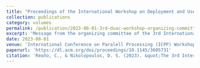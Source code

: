```yaml
---
title: "Proceedings of the International Workshop on Deployment and Use of Accelerators"
collection: publications
category: volumes
permalink: /publication/2023-08-01-3rd-duac-workshop-organizing-committee
excerpt: 'Message from the organizing committee of the 3rd International Workshop on Deployment and Use of Accelerators, highlighting workshop objectives and contributions.'
date: 2023-08-01
venue: 'International Conference on Paralell Processing (ICPP) Workshops'
paperurl: 'https://dl.acm.org/doi/proceedings/10.1145/3605731'
citation: 'Reaño, C., & Nikolopoulos, D. S. (2023). &quot;The 3rd International Workshop on Deployment and Use of Accelerators (DUAC 2023): message from the DUAC 2023 Organizing Committee.&quot; In <i>3rd International Workshop on Deployment and Use of Accelerators 2023 (co-located with 52nd International Conference on Parallel Processing)</i>, vi. Association for Computing Machinery.'
---
```

